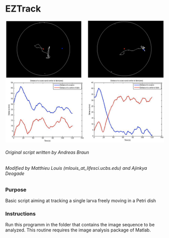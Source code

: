 # EZTrack

![tracks](tracks.png)
![distance to source](dist_to_source.png)

###### Original script written by Andreas Braun 
###### Modified by Matthieu Louis (mlouis_at_lifesci.ucbs.edu) and Ajinkya Deogade

### Purpose
Basic script aiming at tracking a single larva freely moving in a Petri dish

### Instructions
Run this programm in the folder that contains the image sequence to be analyzed. This routine requires the image analysis package of Matlab.
